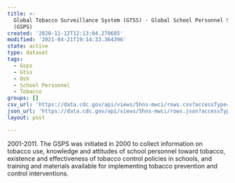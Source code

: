 ```yaml
---
title: >-
  Global Tobacco Surveillance System (GTSS) - Global School Personnel Survey
  (GSPS)
created: '2020-11-12T12:13:04.270685'
modified: '2021-04-21T19:14:33.364396'
state: active
type: dataset
tags:
  - Gsps
  - Gtss
  - Osh
  - School Personnel
  - Tobacco
groups: []
csv_url: 'https://data.cdc.gov/api/views/5hns-mwci/rows.csv?accessType=DOWNLOAD'
json_url: 'https://data.cdc.gov/api/views/5hns-mwci/rows.json?accessType=DOWNLOAD'
layout: post

---
```

2001-2011. The GSPS was initiated in 2000 to collect information on tobacco use, knowledge and attitudes of school personnel toward tobacco, existence and effectiveness of tobacco control policies in schools, and training and materials available for implementing tobacco prevention and control interventions.
